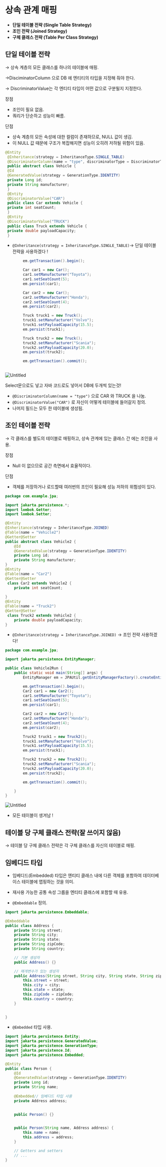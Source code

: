 # 상속 관계 매핑

- **단일 테이블 전략 (Single Table Strategy)**
- **조인 전략 (Joined Strategy)**
- **구체 클래스 전략 (Table Per Class Strategy)**

## 단일 테이블 전략

→ 상속 계층의 모든 클래스를 하나의 테이블에 매핑.

→DisciminatorColumn 으로 DB 에 엔티티의 타입을 지정해 줘야 한다.

→ DiscriminatorValue는 각 엔티티 타입이 어떤 값으로 구분될지 지정한다.

장점

- 조인이 필요 없음.
- 쿼리가 단순하고 성능이 빠름.

단점

- 상속 계층의 모든 속성에 대한 컬럼이 존재하므로, NULL 값이 생김.
- 이 NULL 값 때문에 구조가 복잡해지면 성능이 오히려 저하될 위험이 있음.

```java
@Entity
 @Inheritance(strategy = InheritanceType.SINGLE_TABLE)
 @DiscriminatorColumn(name = "type", discriminatorType = DiscriminatorType.STRING)
 public abstract class Vehicle {
 @Id
 @GeneratedValue(strategy = GenerationType.IDENTITY)
 private Long id;
 private String manufacturer;
 }
 @Entity
 @DiscriminatorValue("CAR")
 public class Car extends Vehicle {
 private int seatCount;
 }
 @Entity
 @DiscriminatorValue("TRUCK")
 public class Truck extends Vehicle {
 private double payloadCapacity;
 }
```

- `@Inheritance(strategy = InheritanceType.SINGLE_TABLE)`-> 단일 테이블 전략을 사용하겠다 !

```java
        em.getTransaction().begin();

        Car car1 = new Car();
        car1.setManufacturer("Toyota");
        car1.setSeatCount(5);
        em.persist(car1);

        Car car2 = new Car();
        car2.setManufacturer("Honda");
        car2.setSeatCount(4);
        em.persist(car2);

        Truck truck1 = new Truck();
        truck1.setManufacturer("Volvo");
        truck1.setPayloadCapacity(15.5);
        em.persist(truck1);

        Truck truck2 = new Truck();
        truck2.setManufacturer("Scania");
        truck2.setPayloadCapacity(20.0);
        em.persist(truck2);

        em.getTransaction().commit();
        
```

![Untitled](https://prod-files-secure.s3.us-west-2.amazonaws.com/ae7dbfcd-81ec-4e1a-a66e-93ee856e1f69/5b1976bf-10ca-4b03-9d90-5970a8c3158f/Untitled.png)

Select문으로도 넣고 자바 코드로도 넣어서 DB에 두개씩 있는것!

- `@DiscriminatorColumn(name = "type")` 으로 CAR 와 TRUCK 을 나눔.
- `@DiscriminatorValue("CAR")` 로 자신이 어떻게 테이블에 들어갈지 정의.
- 나머지 필드는 모두 한 테이블에 생성됨.

## 조인 테이블 전략

→ 각 클래스를 별도의 테이블로 매핑하고, 상속 관계에 있는 클래스 간 에는 조인을 사용.

장점

- Null 이 없으므로 공간 측면에서 효율적이다.

단점

- 객체를 저장하거나 로드할때 여러번의 조인이 필요해 성능 저하의 위험성이 있다.

```java
package com.example.jpa;

import jakarta.persistence.*;
import lombok.Getter;
import lombok.Setter;

@Entity
@Inheritance(strategy = InheritanceType.JOINED)
@Table(name = "Vehicle2")
@Getter@Setter
public abstract class Vehicle2 {
    @Id
    @GeneratedValue(strategy = GenerationType.IDENTITY)
    private Long id;
    private String manufacturer;
}
@Entity
@Table(name = "Car2")
@Getter@Setter
 class Car2 extends Vehicle2 {
    private int seatCount;
    
}
@Entity
@Table(name = "Truck2")
@Getter@Setter
 class Truck2 extends Vehicle2 {
    private double payloadCapacity;
}

```

- `@Inheritance(strategy = InheritanceType.JOINED)` → 조인 전략 사용하겠다!

```java
package com.example.jpa;

import jakarta.persistence.EntityManager;

public class Vehicle2Run {
    public static void main(String[] args) {
        EntityManager em = JPAUtil.getEntityManagerFactory().createEntityManager();

        em.getTransaction().begin();
        Car2 car1 = new Car2();
        car1.setManufacturer("Toyota");
        car1.setSeatCount(5);
        em.persist(car1);

        Car2 car2 = new Car2();
        car2.setManufacturer("Honda");
        car2.setSeatCount(4);
        em.persist(car2);

        Truck2 truck1 = new Truck2();
        truck1.setManufacturer("Volvo");
        truck1.setPayloadCapacity(15.5);
        em.persist(truck1);

        Truck2 truck2 = new Truck2();
        truck2.setManufacturer("Scania");
        truck2.setPayloadCapacity(20.0);
        em.persist(truck2);

        em.getTransaction().commit();

    }
}

```

![Untitled](https://prod-files-secure.s3.us-west-2.amazonaws.com/ae7dbfcd-81ec-4e1a-a66e-93ee856e1f69/7b754a05-0742-4ae9-9c22-c79efa2c60fc/Untitled.png)

- 모든 테이블이 생겨남 !

## 테이블 당 구체 클래스 전략(잘 쓰이지 않음)

→ 테이블 당 구체 클래스 전략은 각 구체 클래스를 자신의 테이블로 매핑.

## 임베디드 타입

- 임베디드(Embedded) 타입은 엔티티 클래스 내에 다른 객체를 포함하여 데이터베이스 테이블에 맵핑하는 것을 의미.
- 재사용 가능한 공통 속성 그룹을 엔티티 클래스에 포함할 때 유용.

- `@Embeddable` 정의.

```java
import jakarta.persistence.Embeddable;

@Embeddable
public class Address {
    private String street;
    private String city;
    private String state;
    private String zipCode;
    private String country;

    // 기본 생성자
    public Address() {}

    // 매개변수가 있는 생성자
    public Address(String street, String city, String state, String zipCode, String country) {
        this.street = street;
        this.city = city;
        this.state = state;
        this.zipCode = zipCode;
        this.country = country;
    }

   
}

```

- `@Embedded` 타입 사용.

```java
import jakarta.persistence.Entity;
import jakarta.persistence.GeneratedValue;
import jakarta.persistence.GenerationType;
import jakarta.persistence.Id;
import jakarta.persistence.Embedded;

@Entity
public class Person {
    @Id
    @GeneratedValue(strategy = GenerationType.IDENTITY)
    private Long id;
    private String name;
    
    @Embedded// 임베디드 타입 사용
    private Address address;

   
    public Person() {}

    
    public Person(String name, Address address) {
        this.name = name;
        this.address = address;
    }

    // Getters and setters
    // ...
}

```

